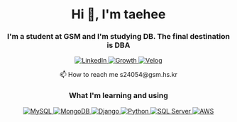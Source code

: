 <h1 align="center">Hi 👋, I'm taehee</h1>
<h3 align="center">I'm a student at GSM and I'm studying DB.
The final destination is DBA</h3>

<p align="center">
  <a href="https://www.linkedin.com/in/%ED%83%9C%ED%9D%AC-%ED%97%88-110a91303/">
    <img src="https://img.shields.io/badge/LinkedIn-0077B5?style=for-the-badge&logo=linkedin&logoColor=white" alt="LinkedIn">
  </a>
  <a href="https://litt.ly/taetaehee">
    <img src="https://img.shields.io/badge/Website-4285F4?style=for-the-badge&logo=google-chrome&logoColor=white" alt="Growth
      ">
     <a href="https://velog.io/@heeeaaaa/posts">
    <img src="https://img.shields.io/badge/Velog-20C997?style=for-the-badge&logo=velog&logoColor=white" alt="Velog">
  </a>
</p>

<p align="center">
  📫 How to reach me 
 s24054@gsm.hs.kr
</p>

<h3 align="center">What I'm learning and using</h3>

<p align="center">
  <a href="https://www.mysql.com/">
    <img src="https://img.shields.io/badge/MySQL-4479A1?style=for-the-badge&logo=mysql&logoColor=white" alt="MySQL">
  </a>
  <a href="https://www.mongodb.com/">
    <img src="https://img.shields.io/badge/MongoDB-47A248?style=for-the-badge&logo=mongodb&logoColor=white" alt="MongoDB">
  </a>
  <a href="https://www.djangoproject.com/">
    <img src="https://img.shields.io/badge/Django-092E20?style=for-the-badge&logo=django&logoColor=white" alt="Django">
  </a>
  <a href="https://www.python.org/">
    <img src="https://img.shields.io/badge/Python-3776AB?style=for-the-badge&logo=python&logoColor=white" alt="Python">
  </a>
  <a href="https://www.microsoft.com/en-us/sql-server">
    <img src="https://img.shields.io/badge/SQL%20Server-CC2927?style=for-the-badge&logo=microsoft-sql-server&logoColor=white" alt="SQL Server">
  </a>
  <a href="https://aws.amazon.com/">
    <img src="https://img.shields.io/badge/AWS-232F3E?style=for-the-badge&logo=amazon-aws&logoColor=white" alt="AWS">
  </a>
</p>

